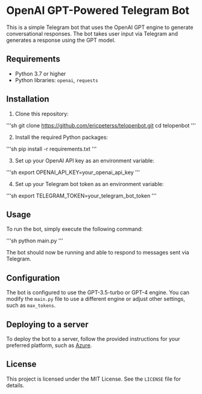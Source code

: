 # OpenAI GPT-Powered Telegram Bot

This is a simple Telegram bot that uses the OpenAI GPT engine to generate conversational responses. The bot takes user input via Telegram and generates a response using the GPT model.

## Requirements

- Python 3.7 or higher
- Python libraries: `openai`, `requests`

## Installation

1. Clone this repository:

'''sh
git clone https://github.com/ericpeterss/telopenbot.git
cd telopenbot
'''

2. Install the required Python packages:

'''sh
pip install -r requirements.txt
'''

3. Set up your OpenAI API key as an environment variable:

'''sh
export OPENAI_API_KEY=your_openai_api_key
'''

4. Set up your Telegram bot token as an environment variable:

'''sh
export TELEGRAM_TOKEN=your_telegram_bot_token
'''

## Usage

To run the bot, simply execute the following command:

'''sh
python main.py
'''

The bot should now be running and able to respond to messages sent via Telegram.

## Configuration

The bot is configured to use the GPT-3.5-turbo or GPT-4 engine. You can modify the `main.py` file to use a different engine or adjust other settings, such as `max_tokens`.

## Deploying to a server

To deploy the bot to a server, follow the provided instructions for your preferred platform, such as [Azure](https://docs.microsoft.com/en-us/azure/app-service/quickstart-python?tabs=bash&pivots=python-framework-flask).

## License

This project is licensed under the MIT License. See the `LICENSE` file for details.
